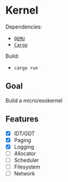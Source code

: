 # Kernel

Dependencies:

- [`QEMU`](https://www.qemu.org/)
- [`Cargo`](https://doc.rust-lang.org/cargo/)

Build:

- `cargo run`

## Goal

Build a micro/exokernel

## Features

- [X] IDT/GDT
- [X] Paging
- [X] Logging
- [ ] Allocator
- [ ] Scheduler
- [ ] Filesystem
- [ ] Network
